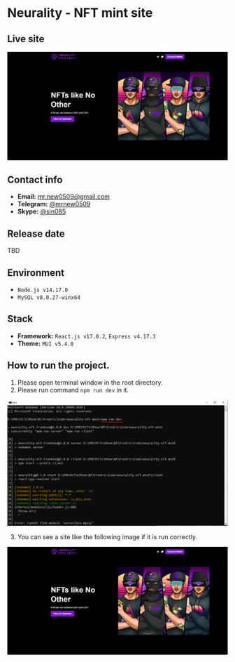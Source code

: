 # Neurality - NFT mint site

## Live site
[![Live site](readme_images/guide-site.png)](https://neyx.xyz/)

## Contact info
- **Email:** mr.new0509@gmail.com
- **Telegram:** [@mrnew0509](https://t.me/mrnew0509)
- **Skype:** [@sin085](https://join.skype.com/invite/xat3AgpiRVOI)

## Release date
TBD

## Environment
- `Node.js v14.17.0`
- `MySQL v8.0.27-winx64`

## Stack
- **Framework:** `React.js v17.0.2`, `Express v4.17.3`
- **Theme:** `MUI v5.4.0`

## How to run the project.
1. Please open terminal window in the root directory.
2. Please run command `npm run dev` in it.

![guide-terminal](readme_images/guide-terminal.png)

3. You can see a site like the following image if it is run correctly.

![guide-site](readme_images/guide-site.png)